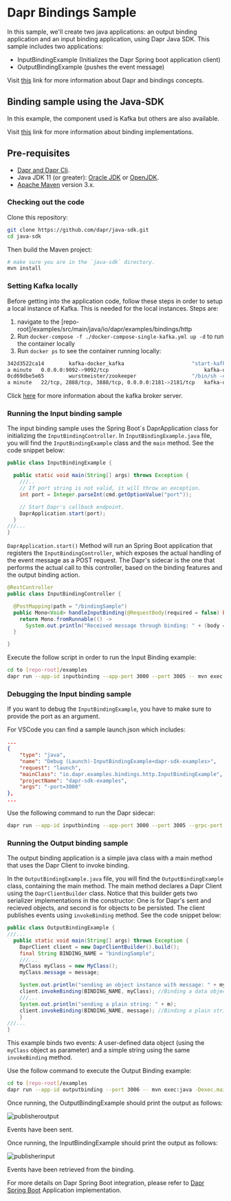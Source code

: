 # Dapr Bindings Sample

In this sample, we'll create two java applications: an output binding application and an input binding application, using Dapr Java SDK. 
This sample includes two applications:

* InputBindingExample (Initializes the Dapr Spring boot application client)
* OutputBindingExample (pushes the event message)

Visit [this](https://github.com/dapr/docs/tree/master/concepts/bindings) link for more information about Dapr and bindings concepts.
 
## Binding sample using the Java-SDK

In this example, the component used is Kafka but others are also available.

Visit [this](https://github.com/dapr/components-contrib/tree/master/bindings) link for more information about binding implementations.


## Pre-requisites

* [Dapr and Dapr Cli](https://github.com/dapr/docs/blob/master/getting-started/environment-setup.md#environment-setup).
* Java JDK 11 (or greater): [Oracle JDK](https://www.oracle.com/technetwork/java/javase/downloads/index.html#JDK11) or [OpenJDK](https://jdk.java.net/13/).
* [Apache Maven](https://maven.apache.org/install.html) version 3.x.

### Checking out the code

Clone this repository:

```sh
git clone https://github.com/dapr/java-sdk.git
cd java-sdk
```

Then build the Maven project:

```sh
# make sure you are in the `java-sdk` directory.
mvn install
```
### Setting Kafka locally

Before getting into the application code, follow these steps in order to setup a local instance of Kafka. This is needed for the local instances. Steps are:

1. navigate to the [repo-root]/examples/src/main/java/io/dapr/examples/bindings/http
2. Run `docker-compose -f ./docker-compose-single-kafka.yml up -d` to run the container locally
3. Run `docker ps` to see the container running locally: 

```bash
342d3522ca14        kafka-docker_kafka                      "start-kafka.sh"         14 hours ago        Up About
a minute   0.0.0.0:9092->9092/tcp                               kafka-docker_kafka_1
0cd69dbe5e65        wurstmeister/zookeeper                  "/bin/sh -c '/usr/sb…"   8 days ago          Up About
a minute   22/tcp, 2888/tcp, 3888/tcp, 0.0.0.0:2181->2181/tcp   kafka-docker_zookeeper_1
```
Click [here](https://github.com/wurstmeister/kafka-docker) for more information about the kafka broker server.

### Running the Input binding sample

The input binding sample uses the Spring Boot´s DaprApplication class for initializing the `InputBindingController`. In `InputBindingExample.java` file, you will find the `InputBindingExample` class and the `main` method. See the code snippet below:

```java
public class InputBindingExample {

  public static void main(String[] args) throws Exception {
    ///..
    // If port string is not valid, it will throw an exception.
    int port = Integer.parseInt(cmd.getOptionValue("port"));

    // Start Dapr's callback endpoint.
    DaprApplication.start(port);
  }
///...
}
```

`DaprApplication.start()` Method will run an Spring Boot application that registers the `InputBindingController`, which exposes the actual handling of the event message as a POST request. The Dapr's sidecar is the one that performs the actual call to this controller, based on the binding features and the output binding action. 

```java
@RestController
public class InputBindingController {

  @PostMapping(path = "/bindingSample")
  public Mono<Void> handleInputBinding(@RequestBody(required = false) byte[] body) {
    return Mono.fromRunnable(() ->
      System.out.println("Received message through binding: " + (body == null ? "" : new String(body))));
  }

}
```

 Execute the follow script in order to run the Input Binding example:
```sh
cd to [repo-root]/examples
dapr run --app-id inputbinding --app-port 3000 --port 3005 -- mvn exec:java -Dexec.mainClass=io.dapr.examples.bindings.http.InputBindingExample -Dexec.args="-p 3000"
```

### Debugging the Input binding sample

If you want to debug the `InputBindingExample`, you have to make sure to provide the port as an argument.

For VSCode you can find a sample launch.json which includes:
```json
...
{
    "type": "java",
    "name": "Debug (Launch)-InputBindingExample<dapr-sdk-examples>",
    "request": "launch",
    "mainClass": "io.dapr.examples.bindings.http.InputBindingExample",
    "projectName": "dapr-sdk-examples",
    "args": "-port=3000"
},
...
```

Use the following command to run the Dapr sidecar:

```sh
dapr run --app-id inputbinding --app-port 3000 --port 3005 --grpc-port 5001 -- waitfor FOREVER
```

### Running the Output binding sample

The output binding application is a simple java class with a main method that uses the Dapr Client to invoke binding.

In the `OutputBindingExample.java` file, you will find the `OutputBindingExample` class, containing the main method. The main method declares a Dapr Client using the `DaprClientBuilder` class. Notice that this builder gets two serializer implementations in the constructor: One is for Dapr's sent and recieved objects, and second is for objects to be persisted. The client publishes events using `invokeBinding` method. See the code snippet below: 
```java
public class OutputBindingExample {
///...
  public static void main(String[] args) throws Exception {
    DaprClient client = new DaprClientBuilder().build();
    final String BINDING_NAME = "bindingSample";
    ///...
    MyClass myClass = new MyClass();
    myClass.message = message;

    System.out.println("sending an object instance with message: " + myClass.message);
    client.invokeBinding(BINDING_NAME, myClass); //Binding a data object
    ///...
    System.out.println("sending a plain string: " + m);
    client.invokeBinding(BINDING_NAME, message); //Binding a plain string text
    }
///...
}
```

This example binds two events: A user-defined data object (using the `myClass` object as parameter) and a simple string using the same `invokeBinding` method.

Use the follow command to execute the Output Binding example:

```sh
cd to [repo-root]/examples
dapr run --app-id outputbinding --port 3006 -- mvn exec:java -Dexec.mainClass=io.dapr.examples.bindings.http.OutputBindingExample
```

Once running, the OutputBindingExample should print the output as follows:

![publisheroutput](../../../../../../resources/img/outputbinding.png)

Events have been sent.

Once running, the InputBindingExample should print the output as follows:

![publisherinput](../../../../../../resources/img/inputbinding.png)

Events have been retrieved from the binding.

For more details on Dapr Spring Boot integration, please refer to [Dapr Spring Boot](../../../springboot/DaprApplication.java)  Application implementation.